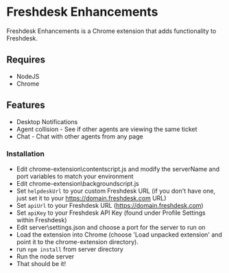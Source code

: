 # Freshdesk Enhancements

Freshdesk Enhancements is a Chrome extension that adds functionality to Freshdesk.

## Requires
* NodeJS
* Chrome

## Features
* Desktop Notifications
* Agent collision - See if other agents are viewing the same ticket
* Chat - Chat with other agents from any page

### Installation

* Edit chrome-extension\contentscript.js and modify the serverName and port variables to match your environment
* Edit chrome-extension\backgroundscript.js
 * Set `helpdeskUrl` to your custom Freshdesk URL (if you don't have one, just set it to your https://domain.freshdesk.com URL)
 * Set `apiUrl` to your Freshdesk URL (https://domain.freshdesk.com)
 * Set `apiKey` to your Freshdesk API Key (found under Profile Settings within Freshdesk)
* Edit server\settings.json and choose a port for the server to run on
* Load the extension into Chrome (choose 'Load unpacked extension' and point it to the chrome-extension directory).
* run `npm install` from server directory
* Run the node server
* That should be it!
